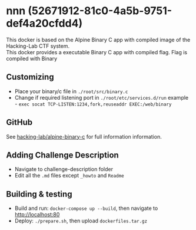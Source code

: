 # nnn (52671912-81c0-4a5b-9751-def4a20cfdd4)
This docker is based on the Alpine Binary C app with compiled image of the Hacking-Lab CTF system.  
This docker provides a executable Binary C app with compiled flag.
Flag is compiled with Binary

## Customizing
- Place your binary/c file in `./root/src/binary.c`
- Change if required listening port in `./root/etc/services.d/run`
  example - `exec socat TCP-LISTEN:1234,fork,reuseaddr EXEC:/web/binary`

## GitHub
See [hacking-lab/alpine-binary-c](https://github.com/Hacking-Lab/alpine-binary-c/) for full information information.

## Adding Challenge Description
- Navigate to challenge-description folder
- Edit all the `.md` files except `_howto` and `Readme` 

## Building & testing
- Build and run: `docker-compose up --build`, then navigate to [http://localhost:80](http://localhost:80)
- Deploy: `./prepare.sh`, then upload `dockerfiles.tar.gz`